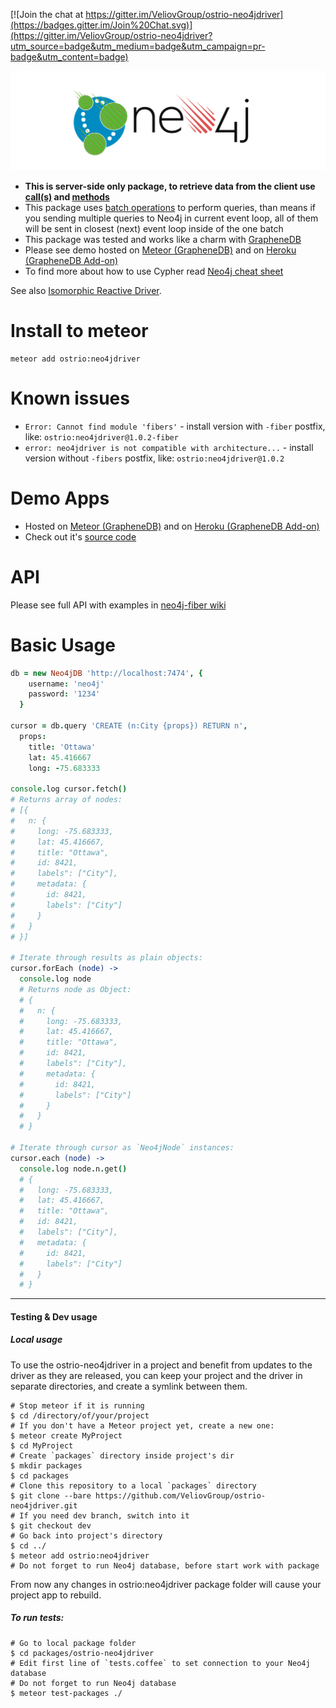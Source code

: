 [![Join the chat at https://gitter.im/VeliovGroup/ostrio-neo4jdriver](https://badges.gitter.im/Join%20Chat.svg)](https://gitter.im/VeliovGroup/ostrio-neo4jdriver?utm_source=badge&utm_medium=badge&utm_campaign=pr-badge&utm_content=badge)

![Neo4j Driver](https://raw.githubusercontent.com/VeliovGroup/ostrio-Neo4jdriver/master/logo.min.png)

 - __This is server-side only package, to retrieve data from the client use [call(s)](http://docs.meteor.com/#/full/meteor_call) and [methods](http://docs.meteor.com/#/full/meteor_methods)__
 - This package uses [batch operations](http://neo4j.com/docs/2.2.5/rest-api-batch-ops.html) to perform queries, than means if you sending multiple queries to Neo4j in current event loop, all of them will be sent in closest (next) event loop inside of the one batch
 - This package was tested and works like a charm with [GrapheneDB](http://www.graphenedb.com)
 - Please see demo hosted on [Meteor (GrapheneDB)](http://neo4j-graph.meteor.com) and on [Heroku (GrapheneDB Add-on)](http://neo4j-graph.herokuapp.com)
 - To find more about how to use Cypher read [Neo4j cheat sheet](http://neo4j.com/docs/2.2.5/cypher-refcard)

See also [Isomorphic Reactive Driver](https://github.com/VeliovGroup/ostrio-Neo4jreactivity).

Install to meteor
=======
```
meteor add ostrio:neo4jdriver
```

Known issues
=======
 - `Error: Cannot find module 'fibers'` - install version with `-fiber` postfix, like: `ostrio:neo4jdriver@1.0.2-fiber`
 - `error: neo4jdriver is not compatible with architecture...` - install version without `-fibers` postfix, like: `ostrio:neo4jdriver@1.0.2`

Demo Apps
=======
 - Hosted on [Meteor (GrapheneDB)](http://neo4j-graph.meteor.com) and on [Heroku (GrapheneDB Add-on)](http://neo4j-graph.herokuapp.com)
 - Check out it's [source code](https://github.com/VeliovGroup/ostrio-neo4jdriver/tree/master/demo)

API
=======
Please see full API with examples in [neo4j-fiber wiki](https://github.com/VeliovGroup/neo4j-fiber/wiki)

Basic Usage
=======
```coffeescript
db = new Neo4jDB 'http://localhost:7474', {
    username: 'neo4j'
    password: '1234'
  }
  
cursor = db.query 'CREATE (n:City {props}) RETURN n', 
  props: 
    title: 'Ottawa'
    lat: 45.416667
    long: -75.683333

console.log cursor.fetch()
# Returns array of nodes:
# [{
#   n: {
#     long: -75.683333,
#     lat: 45.416667,
#     title: "Ottawa",
#     id: 8421,
#     labels": ["City"],
#     metadata: {
#       id: 8421,
#       labels": ["City"]
#     }
#   }
# }]

# Iterate through results as plain objects:
cursor.forEach (node) ->
  console.log node
  # Returns node as Object:
  # {
  #   n: {
  #     long: -75.683333,
  #     lat: 45.416667,
  #     title: "Ottawa",
  #     id: 8421,
  #     labels": ["City"],
  #     metadata: {
  #       id: 8421,
  #       labels": ["City"]
  #     }
  #   }
  # }

# Iterate through cursor as `Neo4jNode` instances:
cursor.each (node) ->
  console.log node.n.get()
  # {
  #   long: -75.683333,
  #   lat: 45.416667,
  #   title: "Ottawa",
  #   id: 8421,
  #   labels": ["City"],
  #   metadata: {
  #     id: 8421,
  #     labels": ["City"]
  #   }
  # }
```

-----
#### Testing & Dev usage

##### Local usage

To use the ostrio-neo4jdriver in a project and benefit from updates to the driver as they are released, you can keep your project and the driver in separate directories, and create a symlink between them.

```shell
# Stop meteor if it is running
$ cd /directory/of/your/project
# If you don't have a Meteor project yet, create a new one:
$ meteor create MyProject
$ cd MyProject
# Create `packages` directory inside project's dir
$ mkdir packages
$ cd packages
# Clone this repository to a local `packages` directory
$ git clone --bare https://github.com/VeliovGroup/ostrio-neo4jdriver.git
# If you need dev branch, switch into it
$ git checkout dev
# Go back into project's directory
$ cd ../
$ meteor add ostrio:neo4jdriver
# Do not forget to run Neo4j database, before start work with package
```

From now any changes in ostrio:neo4jdriver package folder will cause your project app to rebuild.


##### To run tests:
```shell
# Go to local package folder
$ cd packages/ostrio-neo4jdriver
# Edit first line of `tests.coffee` to set connection to your Neo4j database
# Do not forget to run Neo4j database
$ meteor test-packages ./
```
